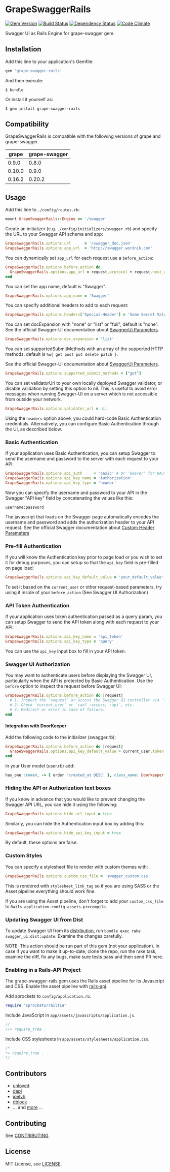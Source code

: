 # GrapeSwaggerRails

[![Gem Version](https://badge.fury.io/rb/grape-swagger-rails.svg)](http://badge.fury.io/rb/grape-swagger-rails)
[![Build Status](https://travis-ci.org/ruby-grape/grape-swagger-rails.svg)](https://travis-ci.org/ruby-grape/grape-swagger-rails)
[![Dependency Status](https://gemnasium.com/ruby-grape/grape-swagger-rails.svg)](https://gemnasium.com/ruby-grape/grape-swagger-rails)
[![Code Climate](https://codeclimate.com/github/ruby-grape/grape-swagger-rails/badges/gpa.svg)](https://codeclimate.com/github/ruby-grape/grape-swagger-rails)

Swagger UI as Rails Engine for grape-swagger gem.

## Installation

Add this line to your application's Gemfile:

```ruby
gem 'grape-swagger-rails'
```

And then execute:

    $ bundle

Or install it yourself as:

    $ gem install grape-swagger-rails

## Compatibility

GrapeSwaggerRails is compatible with the following versions of grape and grape-swagger.

grape  | grape-swagger
-------|--------------
0.9.0  | 0.8.0
0.10.0 | 0.9.0
0.16.2 | 0.20.2

## Usage

Add this line to `./config/routes.rb`:

```ruby
mount GrapeSwaggerRails::Engine => '/swagger'
```

Create an initializer (e.g. `./config/initializers/swagger.rb`) and specify the URL to your Swagger API schema and app:

```ruby
GrapeSwaggerRails.options.url      = '/swagger_doc.json'
GrapeSwaggerRails.options.app_url  = 'http://swagger.wordnik.com'
```

You can dynamically set `app_url` for each request use a `before_action`:

```ruby
GrapeSwaggerRails.options.before_action do
  GrapeSwaggerRails.options.app_url = request.protocol + request.host_with_port
end
```

You can set the app name, default is "Swagger".

``` ruby
GrapeSwaggerRails.options.app_name = 'Swagger'
```

You can specify additional headers to add to each request:

```ruby
GrapeSwaggerRails.options.headers['Special-Header'] = 'Some Secret Value'
```

You can set docExpansion with "none" or "list" or "full", default is "none".
See the official Swagger-UI documentation about [SwaggerUi Parameters](https://github.com/swagger-api/swagger-ui#parameters).

```ruby
GrapeSwaggerRails.options.doc_expansion = 'list'
```

You can set supportedSubmitMethods with an array of the supported HTTP methods, default is `%w{ get post put delete patch }`.

See the official Swagger-UI documentation about [SwaggerUi Parameters](https://github.com/swagger-api/swagger-ui#parameters).

```ruby
GrapeSwaggerRails.options.supported_submit_methods = ["get"]
```

You can set validatorUrl to your own locally deployed Swagger validator, or disable validation by setting this option to nil.
This is useful to avoid error messages when running Swagger-UI on a server which is not accessible from outside your network.

```ruby
GrapeSwaggerRails.options.validator_url = nil
```

Using the `headers` option above, you could hard-code Basic Authentication credentials.
Alternatively, you can configure Basic Authentication through the UI, as described below.

### Basic Authentication

If your application uses Basic Authentication, you can setup Swagger to send the username and password to the server with each request to your API:

```ruby
GrapeSwaggerRails.options.api_auth     = 'basic' # Or 'bearer' for OAuth
GrapeSwaggerRails.options.api_key_name = 'Authorization'
GrapeSwaggerRails.options.api_key_type = 'header'
```

Now you can specify the username and password to your API in the Swagger "API key" field by concatenating the values like this:

    username:password

The javascript that loads on the Swagger page automatically encodes the username and password and adds the authorization header to your API request.
See the official Swagger documentation about [Custom Header Parameters](https://github.com/wordnik/swagger-ui#custom-header-parameters---for-basic-auth-etc)

### Pre-fill Authentication

If you will know the Authentication key prior to page load or you wish to set it for debug purposes, you can setup so that the `api_key` field is pre-filled on page load:

```ruby
GrapeSwaggerRails.options.api_key_default_value = 'your_default_value'
```

To set it based on the `current_user` or other request-based parameters, try using it inside of your `before_action` (See Swagger UI Authorization)

### API Token Authentication

If your application uses token authentication passed as a query param, you can setup Swagger to send the API token along with each request to your API:

```ruby
GrapeSwaggerRails.options.api_key_name = 'api_token'
GrapeSwaggerRails.options.api_key_type = 'query'
```

You can use the ```api_key``` input box to fill in your API token.
### Swagger UI Authorization

You may want to authenticate users before displaying the Swagger UI, particularly when the API is protected by Basic Authentication.
Use the `before` option to inspect the request before Swagger UI:

```ruby
GrapeSwaggerRails.options.before_action do |request|
  # 1. Inspect the `request` or access the Swagger UI controller via `self`.
  # 2. Check `current_user` or `can? :access, :api`, etc.
  # 3. Redirect or error in case of failure.
end
```

#### Integration with DoorKeeper

Add the following code to the initializer (swagger.rb):

```ruby
GrapeSwaggerRails.options.before_action do |request|
  GrapeSwaggerRails.options.api_key_default_value = current_user.token.token
end
```

In your User model (user.rb) add:

```ruby
has_one :token, -> { order 'created_at DESC' }, class_name: Doorkeeper::AccessToken, foreign_key: :resource_owner_id
```

### Hiding the API or Authorization text boxes

If you know in advance that you would like to prevent changing the Swagger API URL, you can hide it using the following:

```ruby
GrapeSwaggerRails.options.hide_url_input = true
```

Similarly, you can hide the Authentication input box by adding this:

```ruby
GrapeSwaggerRails.options.hide_api_key_input = true
```

By default, these options are false.

### Custom Styles

You can specify a stylesheet file to render with custom themes with:

```ruby
GrapeSwaggerRails.options.custom_css_file = 'swagger_custom.css'
```

This is rendered with `stylesheet_link_tag` so if you are using SASS or the Asset pipeline everything should work fine.

If you are using the Asset pipeline, don't forget to add your `custom_css_file` to `Rails.application.config.assets.precompile`.

### Updating Swagger UI from Dist

To update Swagger UI from its [distribution](https://github.com/wordnik/swagger-ui), run `bundle exec rake swagger_ui:dist:update`. Examine the changes carefully.

NOTE: This action should be run part of this gem (not your application). In case if you want to
make it up-to-date, clone the repo, run the rake task, examine the diff, fix any bugs, make sure
tests pass and then send PR here.

### Enabling in a Rails-API Project

The grape-swagger-rails gem uses the Rails asset pipeline for its Javascript and CSS. Enable the asset pipeline with [rails-api](https://github.com/rails-api/rails-api).

Add sprockets to `config/application.rb`.

```ruby
require 'sprockets/railtie'
```

Include JavaScript in `app/assets/javascripts/application.js`.

```javascript
//
//= require_tree .
```

Include CSS stylesheets in `app/assets/stylesheets/application.css`.

```css
/*
*= require_tree .
*/
```

## Contributors

* [unloved](https://github.com/unloved)
* [dapi](https://github.com/dapi)
* [joelvh](https://github.com/joelvh)
* [dblock](https://github.com/dblock)
* ... and [more](https://github.com/ruby-grape/grape-swagger-rails/graphs/contributors) ...

## Contributing

See [CONTRIBUTING](CONTRIBUTING.md).

## License

MIT License, see [LICENSE](LICENSE.txt).
